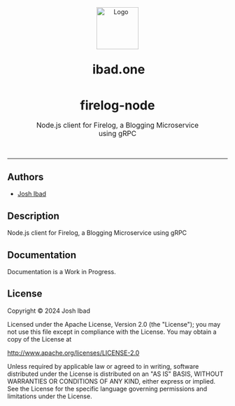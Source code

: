 <div align="center">
  <a style="display: flex; justify-content: center; align-items: stretch;">
    <div style="flex-shrink: 0;">
      <a href="https://ibad.one"><img src="https://assets.ibad.one/logo/dist/ibad-logo-siemen-dist.svg" height="96" alt="Logo"></a>
    </div> 
    <h1 style="display: inline-block; line-height: 0.50; padding-left:4pt">ibad.one</h1>
  </a>

  <h1 align="center">firelog-node</h1>

  <p align="center" style="font-size: 1.125em; width: 75%;">
    Node.js client for Firelog, a Blogging Microservice using gRPC
  </p>
  <br/>
</div>

***

## Authors
- [Josh Ibad](https://github.com/j-ibad)

## Description

Node.js client for Firelog, a Blogging Microservice using gRPC


## Documentation

Documentation is a Work in Progress.


## License

Copyright © 2024 Josh Ibad

Licensed under the Apache License, Version 2.0 (the "License");
you may not use this file except in compliance with the License.
You may obtain a copy of the License at

   http://www.apache.org/licenses/LICENSE-2.0

Unless required by applicable law or agreed to in writing, software
distributed under the License is distributed on an "AS IS" BASIS,
WITHOUT WARRANTIES OR CONDITIONS OF ANY KIND, either express or implied.
See the License for the specific language governing permissions and
limitations under the License.